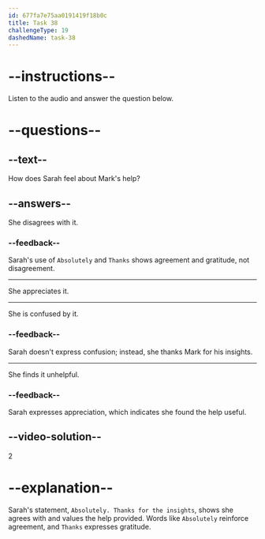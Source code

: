```yaml
---
id: 677fa7e75aa0191419f18b0c
title: Task 38
challengeType: 19
dashedName: task-38
---
```


<!-- (audio) Sarah: Absolutely. Thanks for the insights, Mark. -->

# --instructions--

Listen to the audio and answer the question below.

# --questions--

## --text--

How does Sarah feel about Mark's help?

## --answers--

She disagrees with it.

### --feedback--

Sarah's use of `Absolutely` and `Thanks` shows agreement and gratitude, not disagreement.

---

She appreciates it.

---

She is confused by it.

### --feedback--

Sarah doesn't express confusion; instead, she thanks Mark for his insights.

---

She finds it unhelpful.

### --feedback--

Sarah expresses appreciation, which indicates she found the help useful.

## --video-solution--

2

# --explanation--

Sarah's statement, `Absolutely. Thanks for the insights`, shows she agrees with and values the help provided. Words like `Absolutely` reinforce agreement, and `Thanks` expresses gratitude.
